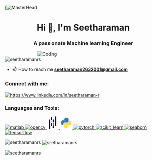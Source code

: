 [![MasterHead](https://mir-s3-cdn-cf.behance.net/project_modules/max_1200/475eb095746151.5e9ecde695f7a.gif)
<h1 align="center">Hi 👋, I'm Seetharaman</h1>
<h3 align="center">A passionate Machine learning Engineer</h3>
<img align="right" alt="Coding" width="400" src="https://media.licdn.com/dms/image/v2/C4D12AQFOTlbEnng1cg/article-inline_image-shrink_1000_1488/article-inline_image-shrink_1000_1488/0/1578065396766?e=1729728000&v=beta&t=xc7J04h4SmcPwLj2wXuzDvYADizEhZ6Z8ZGqAbFbO9Q">

<p align="left"> <img src="https://komarev.com/ghpvc/?username=seetharamanrs&label=Profile%20views&color=0e75b6&style=flat" alt="seetharamanrs" /> </p>

- 📫 How to reach me **seetharaman2632001@gmail.com**

<h3 align="left">Connect with me:</h3>
<p align="left">
<a href="https://linkedin.com/in/https://www.linkedin.com/in/seetharaman-r" target="blank"><img align="center" src="https://raw.githubusercontent.com/rahuldkjain/github-profile-readme-generator/master/src/images/icons/Social/linked-in-alt.svg" alt="https://www.linkedin.com/in/seetharaman-r" height="30" width="40" /></a>
</p>

<h3 align="left">Languages and Tools:</h3>
<p align="left"> <a href="https://www.mathworks.com/" target="_blank" rel="noreferrer"> <img src="https://upload.wikimedia.org/wikipedia/commons/2/21/Matlab_Logo.png" alt="matlab" width="40" height="40"/> </a> <a href="https://opencv.org/" target="_blank" rel="noreferrer"> <img src="https://www.vectorlogo.zone/logos/opencv/opencv-icon.svg" alt="opencv" width="40" height="40"/> </a> <a href="https://pandas.pydata.org/" target="_blank" rel="noreferrer"> <img src="https://raw.githubusercontent.com/devicons/devicon/2ae2a900d2f041da66e950e4d48052658d850630/icons/pandas/pandas-original.svg" alt="pandas" width="40" height="40"/> </a> <a href="https://www.python.org" target="_blank" rel="noreferrer"> <img src="https://raw.githubusercontent.com/devicons/devicon/master/icons/python/python-original.svg" alt="python" width="40" height="40"/> </a> <a href="https://pytorch.org/" target="_blank" rel="noreferrer"> <img src="https://www.vectorlogo.zone/logos/pytorch/pytorch-icon.svg" alt="pytorch" width="40" height="40"/> </a> <a href="https://scikit-learn.org/" target="_blank" rel="noreferrer"> <img src="https://upload.wikimedia.org/wikipedia/commons/0/05/Scikit_learn_logo_small.svg" alt="scikit_learn" width="40" height="40"/> </a> <a href="https://seaborn.pydata.org/" target="_blank" rel="noreferrer"> <img src="https://seaborn.pydata.org/_images/logo-mark-lightbg.svg" alt="seaborn" width="40" height="40"/> </a> <a href="https://www.tensorflow.org" target="_blank" rel="noreferrer"> <img src="https://www.vectorlogo.zone/logos/tensorflow/tensorflow-icon.svg" alt="tensorflow" width="40" height="40"/> </a> </p>

<p><img align="left" src="https://github-readme-stats.vercel.app/api/top-langs?username=seetharamanrs&show_icons=true&locale=en&layout=compact" alt="seetharamanrs" /></p>

<p>&nbsp;<img align="center" src="https://github-readme-stats.vercel.app/api?username=seetharamanrs&show_icons=true&locale=en" alt="seetharamanrs" /></p>

<p><img align="center" src="https://github-readme-streak-stats.herokuapp.com/?user=seetharamanrs&" alt="seetharamanrs" /></p>
